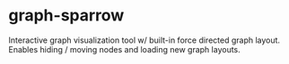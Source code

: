 # graph-sparrow
Interactive graph visualization tool w/ built-in force directed graph layout. Enables hiding / moving nodes and loading new graph layouts. 
